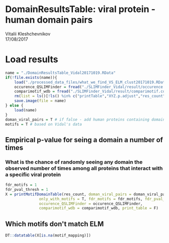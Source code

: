 # DomainResultsTable: viral protein - human domain pairs
Vitalii Kleshchevnikov  
17/08/2017  



# Load results


```r
name = "./DomainResultsTable_Vidal20171019.RData"
if(!file.exists(name)){
    load("./processed_data_files/what_we_find_VS_ELM_clust20171019.RData")
    occurence_QSLIMFinder = fread("./SLIMFinder_Vidal/result/occurence.txt")
    comparimotif_wdb = fread("./SLIMFinder_Vidal/result/comparimotif.compare.tdt")
    rm(list = ls()[!ls() %in% c("printTable","XYZ.p.adjust","res_count", "sequential_filter", "name", "occurence_QSLIMFinder", "comparimotif_wdb")])
    save.image(file = name)
} else {
    load(name)
}
doman_viral_pairs = T # if false - add human proteins containing domains
motifs = T # based on Vidal's data
```

## Empirical p-value for seing a domain a number of times
### What is the chance of randomly seeing any domain the observed number of times among all proteins that interact with a specific viral protein


```r
fdr_motifs = 1
fdr_pval_thresh = 1
X = printMotifDomainTable(res_count, doman_viral_pairs = doman_viral_pairs, motifs = motifs, destfile = "./domains_fdr_corrected_only_with_significant_motifs_empirical_p_value.tsv",
               only_with_motifs = T, fdr_motifs = fdr_motifs, fdr_pval_thresh = fdr_pval_thresh,
               occurence_QSLIMFinder = occurence_QSLIMFinder,
               comparimotif_wdb = comparimotif_wdb, print_table = F)
```

## Which motifs don't match ELM


```r
DT::datatable(X[is.na(motif_mapping)])
```

<!--html_preserve--><div id="htmlwidget-5a4fdfa77c312a0b7835" style="width:100%;height:auto;" class="datatables html-widget"></div>
<script type="application/json" data-for="htmlwidget-5a4fdfa77c312a0b7835">{"x":{"filter":"none","data":[["1","2","3","4","5","6","7","8","9","10","11","12","13","14","15","16","17","18","19","20","21","22","23","24","25","26","27","28","29","30","31","32","33","34","35","36","37","38","39","40","41","42","43","44"],["IPR001841","IPR013083","IPR011989","IPR016024","IPR027417","IPR001781","IPR013783","IPR006911","IPR011989","IPR016024","IPR003593","IPR013083","IPR003034","IPR004181","IPR023321","IPR000315","IPR001870","IPR003877","IPR003879","IPR013320","IPR008974","IPR001478","IPR001841","IPR001494","IPR008936","IPR014756","IPR023753","IPR013087","IPR000719","IPR001245","IPR011009","IPR020635","IPR000315","IPR001870","IPR003877","IPR003879","IPR013320","IPR029063","IPR000980","IPR011993","IPR027409","IPR027413","IPR000008","IPR001715"],["Zinc finger, RING-type","Zinc finger, RING/FYVE/PHD-type","Armadillo-like helical","Armadillo-type fold","P-loop containing nucleoside triphosphate hydrolase","Zinc finger, LIM-type","Immunoglobulin-like fold","Armadillo repeat-containing domain","Armadillo-like helical","Armadillo-type fold","AAA+ ATPase domain","Zinc finger, RING/FYVE/PHD-type","SAP domain","Zinc finger, MIZ-type","PINIT domain","B-box-type zinc finger","B30.2/SPRY domain","SPRY domain","Butyrophylin-like, SPRY domain","Concanavalin A-like lectin/glucanase domain","TRAF-like","PDZ domain","Zinc finger, RING-type","Importin-beta, N-terminal domain","Rho GTPase activation protein","Immunoglobulin E-set","FAD/NAD(P)-binding domain","Zinc finger C2H2-type","Protein kinase domain","Serine-threonine/tyrosine-protein kinase, catalytic domain","Protein kinase-like domain","Tyrosine-protein kinase, catalytic domain","B-box-type zinc finger","B30.2/SPRY domain","SPRY domain","Butyrophylin-like, SPRY domain","Concanavalin A-like lectin/glucanase domain","S-adenosyl-L-methionine-dependent methyltransferase","SH2 domain","PH domain-like","GroEL-like apical domain","GroEL-like equatorial domain","C2 domain","Calponin homology domain"],["P03188","P03188","P03225","P03225","P03225","P03225","P03225","Q3KSQ2","Q3KSQ2","Q3KSQ2","P03225","P03225","P03116","P03116","P03116","P03188","P03188","P03188","P03188","P03188","P03188","P88980","P03225","P03225","P03225","P03225","P03225","P03225","P03225","P03225","P03225","P03225","P03225","P03225","P03225","P03225","P03225","P03225","P03225","P03225","P03225","P03225","P03225","P03225"],[0.000243859406798757,0.000243859406798757,0.00552849510611244,0.00552849510611244,0.00552849510611244,0.010784892409309,0.010784892409309,0.0130653186265909,0.0130653186265909,0.0130653186265909,0.0221336726712965,0.0221336726712965,0.0248104514326335,0.0248104514326335,0.0248104514326335,0.0355475694800765,0.0355475694800765,0.0355475694800765,0.0355475694800765,0.0355475694800765,0.0355475694800765,0.0420910073216716,0.0505135269345866,0.147922622144803,0.147922622144803,0.147922622144803,0.147922622144803,0.147922622144803,0.147922622144803,0.147922622144803,0.147922622144803,0.147922622144803,0.147922622144803,0.147922622144803,0.147922622144803,0.147922622144803,0.147922622144803,0.147922622144803,0.147922622144803,0.147922622144803,0.147922622144803,0.147922622144803,0.147922622144803,0.147922622144803],[0.0302697448146913,0.0302697448146913,0.222646831058608,0.222646831058608,0.222646831058608,0.340003383020812,0.340003383020812,0.365058888194971,0.365058888194971,0.365058888194971,0.453073612873889,0.453073612873889,0.474894396547349,0.474894396547349,0.474894396547349,0.547690373090322,0.547690373090322,0.547690373090322,0.547690373090322,0.547690373090322,0.547690373090322,0.577655493669289,0.631522815389379,0.985146190816678,0.985146190816678,0.985146190816678,0.985146190816678,0.985146190816678,0.985146190816678,0.985146190816678,0.985146190816678,0.985146190816678,0.985146190816678,0.985146190816678,0.985146190816678,0.985146190816678,0.985146190816678,0.985146190816678,0.985146190816678,0.985146190816678,0.985146190816678,0.985146190816678,0.985146190816678,0.985146190816678],[4,4,6,6,6,5,5,2,2,2,4,4,2,2,2,2,2,2,2,2,2,2,3,2,2,2,2,2,2,2,2,2,2,2,2,2,2,2,2,2,2,2,2,2],["&lt;a href='https://www.ebi.ac.uk/interpro/entry/IPR001841'&gt;IPR001841&lt;/a&gt;","&lt;a href='https://www.ebi.ac.uk/interpro/entry/IPR013083'&gt;IPR013083&lt;/a&gt;","&lt;a href='https://www.ebi.ac.uk/interpro/entry/IPR011989'&gt;IPR011989&lt;/a&gt;","&lt;a href='https://www.ebi.ac.uk/interpro/entry/IPR016024'&gt;IPR016024&lt;/a&gt;","&lt;a href='https://www.ebi.ac.uk/interpro/entry/IPR027417'&gt;IPR027417&lt;/a&gt;","&lt;a href='https://www.ebi.ac.uk/interpro/entry/IPR001781'&gt;IPR001781&lt;/a&gt;","&lt;a href='https://www.ebi.ac.uk/interpro/entry/IPR013783'&gt;IPR013783&lt;/a&gt;","&lt;a href='https://www.ebi.ac.uk/interpro/entry/IPR006911'&gt;IPR006911&lt;/a&gt;","&lt;a href='https://www.ebi.ac.uk/interpro/entry/IPR011989'&gt;IPR011989&lt;/a&gt;","&lt;a href='https://www.ebi.ac.uk/interpro/entry/IPR016024'&gt;IPR016024&lt;/a&gt;","&lt;a href='https://www.ebi.ac.uk/interpro/entry/IPR003593'&gt;IPR003593&lt;/a&gt;","&lt;a href='https://www.ebi.ac.uk/interpro/entry/IPR013083'&gt;IPR013083&lt;/a&gt;","&lt;a href='https://www.ebi.ac.uk/interpro/entry/IPR003034'&gt;IPR003034&lt;/a&gt;","&lt;a href='https://www.ebi.ac.uk/interpro/entry/IPR004181'&gt;IPR004181&lt;/a&gt;","&lt;a href='https://www.ebi.ac.uk/interpro/entry/IPR023321'&gt;IPR023321&lt;/a&gt;","&lt;a href='https://www.ebi.ac.uk/interpro/entry/IPR000315'&gt;IPR000315&lt;/a&gt;","&lt;a href='https://www.ebi.ac.uk/interpro/entry/IPR001870'&gt;IPR001870&lt;/a&gt;","&lt;a href='https://www.ebi.ac.uk/interpro/entry/IPR003877'&gt;IPR003877&lt;/a&gt;","&lt;a href='https://www.ebi.ac.uk/interpro/entry/IPR003879'&gt;IPR003879&lt;/a&gt;","&lt;a href='https://www.ebi.ac.uk/interpro/entry/IPR013320'&gt;IPR013320&lt;/a&gt;","&lt;a href='https://www.ebi.ac.uk/interpro/entry/IPR008974'&gt;IPR008974&lt;/a&gt;","&lt;a href='https://www.ebi.ac.uk/interpro/entry/IPR001478'&gt;IPR001478&lt;/a&gt;","&lt;a href='https://www.ebi.ac.uk/interpro/entry/IPR001841'&gt;IPR001841&lt;/a&gt;","&lt;a href='https://www.ebi.ac.uk/interpro/entry/IPR001494'&gt;IPR001494&lt;/a&gt;","&lt;a href='https://www.ebi.ac.uk/interpro/entry/IPR008936'&gt;IPR008936&lt;/a&gt;","&lt;a href='https://www.ebi.ac.uk/interpro/entry/IPR014756'&gt;IPR014756&lt;/a&gt;","&lt;a href='https://www.ebi.ac.uk/interpro/entry/IPR023753'&gt;IPR023753&lt;/a&gt;","&lt;a href='https://www.ebi.ac.uk/interpro/entry/IPR013087'&gt;IPR013087&lt;/a&gt;","&lt;a href='https://www.ebi.ac.uk/interpro/entry/IPR000719'&gt;IPR000719&lt;/a&gt;","&lt;a href='https://www.ebi.ac.uk/interpro/entry/IPR001245'&gt;IPR001245&lt;/a&gt;","&lt;a href='https://www.ebi.ac.uk/interpro/entry/IPR011009'&gt;IPR011009&lt;/a&gt;","&lt;a href='https://www.ebi.ac.uk/interpro/entry/IPR020635'&gt;IPR020635&lt;/a&gt;","&lt;a href='https://www.ebi.ac.uk/interpro/entry/IPR000315'&gt;IPR000315&lt;/a&gt;","&lt;a href='https://www.ebi.ac.uk/interpro/entry/IPR001870'&gt;IPR001870&lt;/a&gt;","&lt;a href='https://www.ebi.ac.uk/interpro/entry/IPR003877'&gt;IPR003877&lt;/a&gt;","&lt;a href='https://www.ebi.ac.uk/interpro/entry/IPR003879'&gt;IPR003879&lt;/a&gt;","&lt;a href='https://www.ebi.ac.uk/interpro/entry/IPR013320'&gt;IPR013320&lt;/a&gt;","&lt;a href='https://www.ebi.ac.uk/interpro/entry/IPR029063'&gt;IPR029063&lt;/a&gt;","&lt;a href='https://www.ebi.ac.uk/interpro/entry/IPR000980'&gt;IPR000980&lt;/a&gt;","&lt;a href='https://www.ebi.ac.uk/interpro/entry/IPR011993'&gt;IPR011993&lt;/a&gt;","&lt;a href='https://www.ebi.ac.uk/interpro/entry/IPR027409'&gt;IPR027409&lt;/a&gt;","&lt;a href='https://www.ebi.ac.uk/interpro/entry/IPR027413'&gt;IPR027413&lt;/a&gt;","&lt;a href='https://www.ebi.ac.uk/interpro/entry/IPR000008'&gt;IPR000008&lt;/a&gt;","&lt;a href='https://www.ebi.ac.uk/interpro/entry/IPR001715'&gt;IPR001715&lt;/a&gt;"],["&lt;a href='http://www.uniprot.org/uniprot/P03188'&gt;P03188&lt;/a&gt;","&lt;a href='http://www.uniprot.org/uniprot/P03188'&gt;P03188&lt;/a&gt;","&lt;a href='http://www.uniprot.org/uniprot/P03225'&gt;P03225&lt;/a&gt;","&lt;a href='http://www.uniprot.org/uniprot/P03225'&gt;P03225&lt;/a&gt;","&lt;a href='http://www.uniprot.org/uniprot/P03225'&gt;P03225&lt;/a&gt;","&lt;a href='http://www.uniprot.org/uniprot/P03225'&gt;P03225&lt;/a&gt;","&lt;a href='http://www.uniprot.org/uniprot/P03225'&gt;P03225&lt;/a&gt;","&lt;a href='http://www.uniprot.org/uniprot/Q3KSQ2'&gt;Q3KSQ2&lt;/a&gt;","&lt;a href='http://www.uniprot.org/uniprot/Q3KSQ2'&gt;Q3KSQ2&lt;/a&gt;","&lt;a href='http://www.uniprot.org/uniprot/Q3KSQ2'&gt;Q3KSQ2&lt;/a&gt;","&lt;a href='http://www.uniprot.org/uniprot/P03225'&gt;P03225&lt;/a&gt;","&lt;a href='http://www.uniprot.org/uniprot/P03225'&gt;P03225&lt;/a&gt;","&lt;a href='http://www.uniprot.org/uniprot/P03116'&gt;P03116&lt;/a&gt;","&lt;a href='http://www.uniprot.org/uniprot/P03116'&gt;P03116&lt;/a&gt;","&lt;a href='http://www.uniprot.org/uniprot/P03116'&gt;P03116&lt;/a&gt;","&lt;a href='http://www.uniprot.org/uniprot/P03188'&gt;P03188&lt;/a&gt;","&lt;a href='http://www.uniprot.org/uniprot/P03188'&gt;P03188&lt;/a&gt;","&lt;a href='http://www.uniprot.org/uniprot/P03188'&gt;P03188&lt;/a&gt;","&lt;a href='http://www.uniprot.org/uniprot/P03188'&gt;P03188&lt;/a&gt;","&lt;a href='http://www.uniprot.org/uniprot/P03188'&gt;P03188&lt;/a&gt;","&lt;a href='http://www.uniprot.org/uniprot/P03188'&gt;P03188&lt;/a&gt;","&lt;a href='http://www.uniprot.org/uniprot/P88980'&gt;P88980&lt;/a&gt;","&lt;a href='http://www.uniprot.org/uniprot/P03225'&gt;P03225&lt;/a&gt;","&lt;a href='http://www.uniprot.org/uniprot/P03225'&gt;P03225&lt;/a&gt;","&lt;a href='http://www.uniprot.org/uniprot/P03225'&gt;P03225&lt;/a&gt;","&lt;a href='http://www.uniprot.org/uniprot/P03225'&gt;P03225&lt;/a&gt;","&lt;a href='http://www.uniprot.org/uniprot/P03225'&gt;P03225&lt;/a&gt;","&lt;a href='http://www.uniprot.org/uniprot/P03225'&gt;P03225&lt;/a&gt;","&lt;a href='http://www.uniprot.org/uniprot/P03225'&gt;P03225&lt;/a&gt;","&lt;a href='http://www.uniprot.org/uniprot/P03225'&gt;P03225&lt;/a&gt;","&lt;a href='http://www.uniprot.org/uniprot/P03225'&gt;P03225&lt;/a&gt;","&lt;a href='http://www.uniprot.org/uniprot/P03225'&gt;P03225&lt;/a&gt;","&lt;a href='http://www.uniprot.org/uniprot/P03225'&gt;P03225&lt;/a&gt;","&lt;a href='http://www.uniprot.org/uniprot/P03225'&gt;P03225&lt;/a&gt;","&lt;a href='http://www.uniprot.org/uniprot/P03225'&gt;P03225&lt;/a&gt;","&lt;a href='http://www.uniprot.org/uniprot/P03225'&gt;P03225&lt;/a&gt;","&lt;a href='http://www.uniprot.org/uniprot/P03225'&gt;P03225&lt;/a&gt;","&lt;a href='http://www.uniprot.org/uniprot/P03225'&gt;P03225&lt;/a&gt;","&lt;a href='http://www.uniprot.org/uniprot/P03225'&gt;P03225&lt;/a&gt;","&lt;a href='http://www.uniprot.org/uniprot/P03225'&gt;P03225&lt;/a&gt;","&lt;a href='http://www.uniprot.org/uniprot/P03225'&gt;P03225&lt;/a&gt;","&lt;a href='http://www.uniprot.org/uniprot/P03225'&gt;P03225&lt;/a&gt;","&lt;a href='http://www.uniprot.org/uniprot/P03225'&gt;P03225&lt;/a&gt;","&lt;a href='http://www.uniprot.org/uniprot/P03225'&gt;P03225&lt;/a&gt;"],[4,4,6,6,6,5,5,2,2,2,4,4,2,2,2,2,2,2,2,2,2,2,3,2,2,2,2,2,2,2,2,2,2,2,2,2,2,2,2,2,2,2,2,2],[10,10,78,78,78,78,78,4,4,4,78,78,7,7,7,10,10,10,10,10,10,12,78,78,78,78,78,78,78,78,78,78,78,78,78,78,78,78,78,78,78,78,78,78],[308,862,428,444,1055,93,828,9,428,444,157,862,35,11,6,86,89,83,56,194,26,208,308,23,105,127,58,712,637,170,698,91,86,89,83,56,194,129,151,562,30,31,171,111],[15940,15940,15940,15940,15940,15940,15940,15940,15940,15940,15940,15940,15940,15940,15940,15940,15940,15940,15940,15940,15940,15940,15940,15940,15940,15940,15940,15940,15940,15940,15940,15940,15940,15940,15940,15940,15940,15940,15940,15940,15940,15940,15940,15940],["I..QV..T","I..QV..T","G.AG","G.AG","G.AG","G.AG","G.AG","Q..TH..P","Q..TH..P","Q..TH..P","G.AG","G.AG","W..G.G..Y","W..G.G..Y","W..G.G..Y","I..QV..T","I..QV..T","I..QV..T","I..QV..T","I..QV..T","I..QV..T","P..N.QI","G.AG","G.AG","G.AG","G.AG","G.AG","G.AG","G.AG","G.AG","G.AG","G.AG","G.AG","G.AG","G.AG","G.AG","G.AG","G.AG","G.AG","G.AG","G.AG","G.AG","G.AG","G.AG"],[0.091,0.091,0.07,0.07,0.07,0.07,0.07,0.049,0.049,0.049,0.07,0.07,0.16,0.16,0.16,0.091,0.091,0.091,0.091,0.091,0.091,0.2,0.07,0.07,0.07,0.07,0.07,0.07,0.07,0.07,0.07,0.07,0.07,0.07,0.07,0.07,0.07,0.07,0.07,0.07,0.07,0.07,0.07,0.07],["IEEQVNKT","IEEQVNKT","GAAG","GAAG","GAAG","GAAG","GAAG","QVPTHWPP","QVPTHWPP","QVPTHWPP","GAAG","GAAG","WDSGLGCSY","WDSGLGCSY","WDSGLGCSY","IEEQVNKT","IEEQVNKT","IEEQVNKT","IEEQVNKT","IEEQVNKT","IEEQVNKT","PGENYQI","GAAG","GAAG","GAAG","GAAG","GAAG","GAAG","GAAG","GAAG","GAAG","GAAG","GAAG","GAAG","GAAG","GAAG","GAAG","GAAG","GAAG","GAAG","GAAG","GAAG","GAAG","GAAG"],[null,null,null,null,null,null,null,null,null,null,null,null,null,null,null,null,null,null,null,null,null,null,null,null,null,null,null,null,null,null,null,null,null,null,null,null,null,null,null,null,null,null,null,null],[null,null,null,null,null,null,null,null,null,null,null,null,null,null,null,null,null,null,null,null,null,null,null,null,null,null,null,null,null,null,null,null,null,null,null,null,null,null,null,null,null,null,null,null]],"container":"<table class=\"display\">\n  <thead>\n    <tr>\n      <th> <\/th>\n      <th>human_domain<\/th>\n      <th>domain_name<\/th>\n      <th>viral_interactor<\/th>\n      <th>p.value<\/th>\n      <th>fdr_pval<\/th>\n      <th>observed_statistic<\/th>\n      <th>human_domain_url<\/th>\n      <th>viral_interactor_url<\/th>\n      <th>domain_count_per_viral_interactor<\/th>\n      <th>viral_interactor_degree<\/th>\n      <th>total_domain_count<\/th>\n      <th>total_background_proteins<\/th>\n      <th>viral_Motif_Pattern<\/th>\n      <th>viral_Motif_pval<\/th>\n      <th>viral_Motif_Match<\/th>\n      <th>motif_mapping<\/th>\n      <th>motif..............................................pattern_mapping<\/th>\n    <\/tr>\n  <\/thead>\n<\/table>","options":{"columnDefs":[{"className":"dt-right","targets":[4,5,6,9,10,11,12,14]},{"orderable":false,"targets":0}],"order":[],"autoWidth":false,"orderClasses":false}},"evals":[],"jsHooks":[]}</script><!--/html_preserve-->
